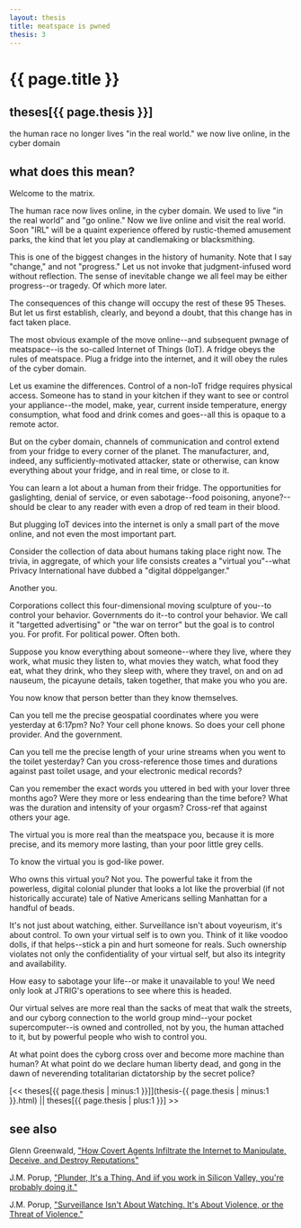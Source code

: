 ```yaml
---
layout: thesis
title: meatspace is pwned
thesis: 3
---
```


<h1 id="html">{{ page.title }}</h1>

<h2 id="html">theses[{{ page.thesis }}]</h2>

the human race no longer lives "in the real world." we now live online, in the cyber domain

<h2 id="html">what does this mean?</h2>


Welcome to the matrix.

The human race now lives online, in the cyber domain. We used to live "in the real world" and "go online." Now we live online and visit the real world. Soon "IRL" will be a quaint experience offered by rustic-themed amusement parks, the kind that let you play at candlemaking or blacksmithing.

This is one of the biggest changes in the history of humanity. Note that I say "change," and not "progress." Let us not invoke that judgment-infused word without reflection. The sense of inevitable change we all feel may be either progress--or tragedy. Of which more later.

The consequences of this change will occupy the rest of these 95 Theses. But let us first establish, clearly, and beyond a doubt, that this change has in fact taken place.

The most obvious example of the move online--and subsequent pwnage of meatspace--is the so-called Internet of Things (IoT). A fridge obeys the rules of meatspace. Plug a fridge into the internet, and it will obey the rules of the cyber domain.

Let us examine the differences. Control of a non-IoT fridge requires physical access. Someone has to stand in your kitchen if they want to see or control your appliance--the model, make, year, current inside temperature, energy consumption, what food and drink comes and goes--all this is opaque to a remote actor.

But on the cyber domain, channels of communication and control extend from your fridge to every corner of the planet. The manufacturer, and, indeed, any sufficiently-motivated attacker, state or otherwise, can know everything about your fridge, and in real time, or close to it.

You can learn a lot about a human from their fridge. The opportunities for gaslighting, denial of service, or even sabotage--food poisoning, anyone?--should be clear to any reader with even a drop of red team in their blood.

But plugging IoT devices into the internet is only a small part of the move online, and not even the most important part.

Consider the collection of data about humans taking place right now. The trivia, in aggregate, of which your life consists creates a "virtual you"--what Privacy International have dubbed a "digital döppelganger."

Another you.

Corporations collect this four-dimensional moving sculpture of you--to control your behavior. Governments do it--to control your behavior. We call it "targetted advertising" or "the war on terror" but the goal is to control you. For profit. For political power. Often both.

Suppose you know everything about someone--where they live, where they work, what music they listen to, what movies they watch, what food they eat, what they drink, who they sleep with, where they travel, on and on ad nauseum, the picayune details, taken together, that make you who you are.

You now know that person better than they know themselves.

Can you tell me the precise geospatial coordinates where you were yesterday at 6:17pm? No? Your cell phone knows. So does your cell phone provider. And the government.

Can you tell me the precise length of your urine streams when you went to the toilet yesterday? Can you cross-reference those times and durations against past toilet usage, and your electronic medical records?

Can you remember the exact words you uttered in bed with your lover three months ago? Were they more or less endearing than the time before? What was the duration and intensity of your orgasm? Cross-ref that against others your age.

The virtual you is more real than the meatspace you, because it is more precise, and its memory more lasting, than your poor little grey cells.

To know the virtual you is god-like power.

Who owns this virtual you? Not you. The powerful take it from the powerless, digital colonial plunder that looks a lot like the proverbial (if not historically accurate) tale of Native Americans selling Manhattan for a handful of beads.

It's not just about watching, either. Surveillance isn't about voyeurism, it's about control. To own your virtual self is to own you. Think of it like voodoo dolls, if that helps--stick a pin and hurt someone for reals. Such ownership violates not only the confidentiality of your virtual self, but also its integrity and availability.

How easy to sabotage your life--or make it unavailable to you! We need only look at JTRIG's operations to see where this is headed.

Our virtual selves are more real than the sacks of meat that walk the streets, and our cyborg connection to the world group mind--your pocket supercomputer--is owned and controlled, not by you, the human attached to it, but by powerful people who wish to control you.

At what point does the cyborg cross over and become more machine than human? At what point do we declare human liberty dead, and gong in the dawn of neverending totalitarian dictatorship by the secret police?

[\<\< theses[{{ page.thesis | minus:1 }}]](thesis-{{ page.thesis | minus:1 }}.html)  ||  theses[{{ page.thesis | plus:1 }}] \>\>

<h2 id="html">see also</h2>

Glenn Greenwald, ["How Covert Agents Infiltrate the Internet to Manipulate, Deceive, and Destroy Reputations"](https://theintercept.com/2014/02/24/jtrig-manipulation/)

J.M. Porup, ["Plunder, It's a Thing. And iif you work in Silicon Valley, you're probably doing it."](https://medium.com/@toholdaquill/plunder-it-s-a-thing-b449485812bc)

J.M. Porup, ["Surveillance Isn't About Watching. It's About Violence, or the Threat of Violence."](https://medium.com/@toholdaquill/surveillance-isnt-about-watching-a65b5eaadaf0)
